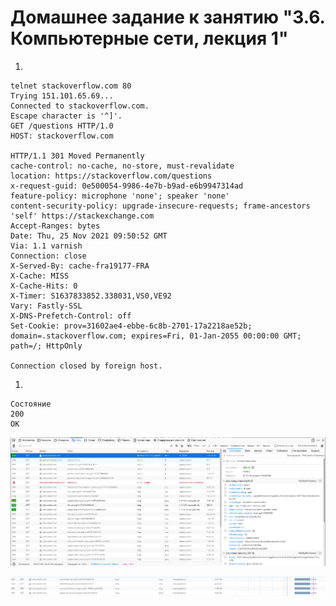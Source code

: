 # Домашнее задание к занятию "3.6. Компьютерные сети, лекция 1"  

1. 

    telnet stackoverflow.com 80                                     
    Trying 151.101.65.69...
    Connected to stackoverflow.com.
    Escape character is '^]'.
    GET /questions HTTP/1.0
    HOST: stackoverflow.com

    HTTP/1.1 301 Moved Permanently
    cache-control: no-cache, no-store, must-revalidate
    location: https://stackoverflow.com/questions
    x-request-guid: 0e500054-9986-4e7b-b9ad-e6b9947314ad
    feature-policy: microphone 'none'; speaker 'none'
    content-security-policy: upgrade-insecure-requests; frame-ancestors 'self' https://stackexchange.com
    Accept-Ranges: bytes
    Date: Thu, 25 Nov 2021 09:50:52 GMT
    Via: 1.1 varnish
    Connection: close
    X-Served-By: cache-fra19177-FRA
    X-Cache: MISS
    X-Cache-Hits: 0
    X-Timer: S1637833852.338031,VS0,VE92
    Vary: Fastly-SSL
    X-DNS-Prefetch-Control: off
    Set-Cookie: prov=31602ae4-ebbe-6c8b-2701-17a2218ae52b; domain=.stackoverflow.com; expires=Fri, 01-Jan-2055 00:00:00 GMT; path=/; HttpOnly

    Connection closed by foreign host.


1. 

    Состояние
    200
    OK

    
![200](img/headers.png)



![](img/212.png)


